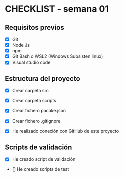 # CHECKLIST - semana 01


## Requisitos previos 
- [x] Git
- [x] Node Js
- [x] npm
- [x] Git Bash o WSL2 (Windows Subsisten linux)
- [x] Visual studio code

## Estructura del proyecto
- [x] Crear carpeta src
- [x] Crear carpeta scripts
- [x] Crear fichero pacake.json
- [x] Crear fichero .gitignore
- [x] He realizado conexión con GitHub de este proyecto


## Scripts de validación 
- [x] He creado script de validación 
- [] He creado scripts de test 
